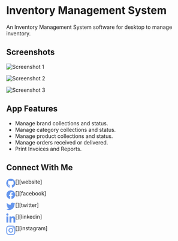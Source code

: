 # Inventory Management System
An Inventory Management System software for desktop to manage inventory.

## Screenshots

![Screenshot 1](https://github.com/nixrajput/inventory-management-system/blob/master/Screenshot%20(1).png)

![Screenshot 2](https://github.com/nixrajput/inventory-management-system/blob/master/Screenshot%20(2).png)

![Screenshot 3](https://github.com/nixrajput/inventory-management-system/blob/master/Screenshot%20(3).png)

## App Features

- Manage brand collections and status.
- Manage category collections and status.
- Manage product collections and status.
- Manage orders received or delivered.
- Print Invoices and Reports.

## Connect With Me

[<img align="left" alt="nixrajput | GitHub" width="24px" src="https://raw.githubusercontent.com/nixrajput/nixlab-files/master/images/icons/github-brands.svg" />][website]

[<img align="left" alt="nixrajput | Facebook" width="24px" src="https://raw.githubusercontent.com/nixrajput/nixlab-files/master/images/icons/facebook-brands.svg" />][facebook]

[<img align="left" alt="nixrajput | Twitter" width="24px" src="https://raw.githubusercontent.com/nixrajput/nixlab-files/master/images/icons/twitter-brands.svg" />][twitter]

[<img align="left" alt="nixrajput | LinkedIn" width="24px" src="https://raw.githubusercontent.com/nixrajput/nixlab-files/master/images/icons/linkedin-in-brands.svg" />][linkedin]

[<img align="left" alt="nixrajput | Instagram" width="24px" src="https://raw.githubusercontent.com/nixrajput/nixlab-files/master/images/icons/instagram-brands.svg" />][instagram]

